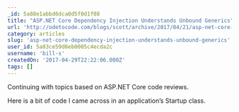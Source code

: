 ```yaml
---
_id: 5a88e1abbd6dca0d5f0d1f08
title: "ASP.NET Core Dependency Injection Understands Unbound Generics"
url: 'http://odetocode.com/blogs/scott/archive/2017/04/21/asp-net-core-dependency-injection-understands-unbound-generics.aspx'
category: articles
slug: 'asp-net-core-dependency-injection-understands-unbound-generics'
user_id: 5a83ce59d6eb0005c4ecda2c
username: 'bill-s'
createdOn: '2017-04-29T22:22:06.000Z'
tags: []
---
```


Continuing with topics based on ASP.NET Core code reviews.

Here is a bit of code I came across in an application’s Startup class.
